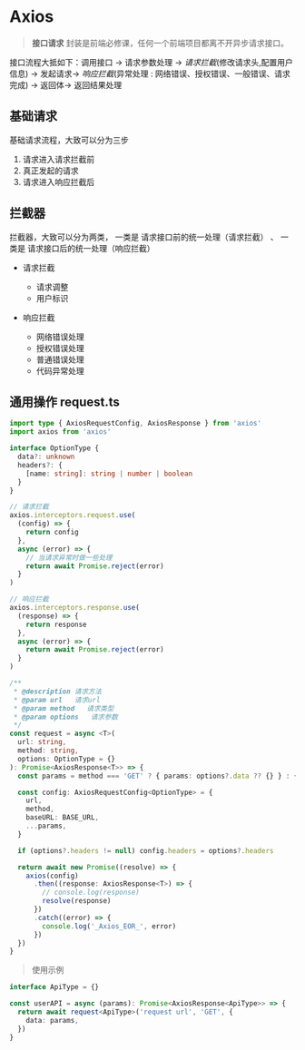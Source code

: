 
# Axios

> **接口请求** 封装是前端必修课，任何一个前端项目都离不开异步请求接口。

接口流程大抵如下：调用接口 -> 请求参数处理 -> *请求拦截*(修改请求头,配置用户信息) -> 发起请求-> *响应拦截*(异常处理 : 网络错误、授权错误、一般错误、请求完成) -> 返回体-> 返回结果处理

## 基础请求

基础请求流程，大致可以分为三步

1. 请求进入请求拦截前
2. 真正发起的请求
3. 请求进入响应拦截后

## 拦截器

拦截器，大致可以分为两类， 一类是 请求接口前的统一处理（请求拦截） 、 一类是 请求接口后的统一处理（响应拦截）

- 请求拦截
  - 请求调整
  - 用户标识

- 响应拦截
  - 网络错误处理
  - 授权错误处理
  - 普通错误处理
  - 代码异常处理

## 通用操作 **request.ts**

```typescript
import type { AxiosRequestConfig, AxiosResponse } from 'axios'
import axios from 'axios'

interface OptionType {
  data?: unknown
  headers?: {
    [name: string]: string | number | boolean
  }
}

// 请求拦截
axios.interceptors.request.use(
  (config) => {
    return config
  },
  async (error) => {
    // 当请求异常时做一些处理
    return await Promise.reject(error)
  }
)

// 响应拦截
axios.interceptors.response.use(
  (response) => {
    return response
  },
  async (error) => {
    return await Promise.reject(error)
  }
)

/**
 * @description 请求方法
 * @param url   请求url
 * @param method   请求类型
 * @param options   请求参数
 */
const request = async <T>(
  url: string,
  method: string,
  options: OptionType = {}
): Promise<AxiosResponse<T>> => {
  const params = method === 'GET' ? { params: options?.data ?? {} } : { data: options?.data ?? {} }

  const config: AxiosRequestConfig<OptionType> = {
    url,
    method,
    baseURL: BASE_URL,
    ...params,
  }

  if (options?.headers != null) config.headers = options?.headers

  return await new Promise((resolve) => {
    axios(config)
      .then((response: AxiosResponse<T>) => {
        // console.log(response)
        resolve(response)
      })
      .catch((error) => {
        console.log('_Axios_EOR_', error)
      })
  })
}

```

> 使用示例

```typescript
interface ApiType = {}

const userAPI = async (params): Promise<AxiosResponse<ApiType>> => {
  return await request<ApiType>('request url', 'GET', {
    data: params,
  })
}
```
